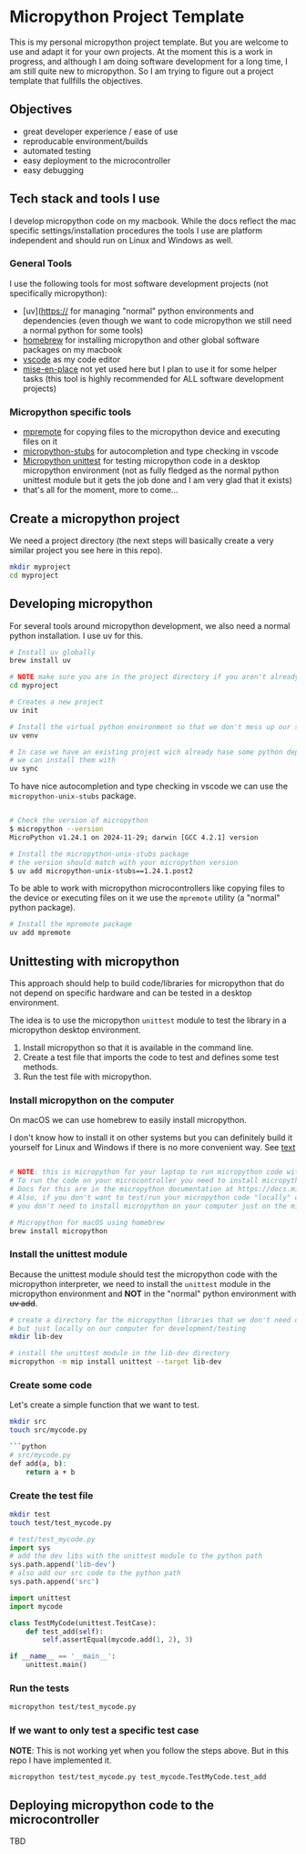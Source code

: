 # Micropython Project Template

This is my personal micropython project template. But you are welcome to use and adapt it for your own projects. At the moment this is a work in progress, and although I am doing software development for a long time, I am still quite new to micropython. So I am trying to figure out a project template that fullfills the objectives.

## Objectives

* great developer experience / ease of use
* reproducable environment/builds
* automated testing
* easy deployment to the microcontroller
* easy debugging

## Tech stack and tools I use 

I develop micropython code on my macbook. While the docs reflect the mac specific settings/installation procedures the tools I use are platform independent and should run on Linux and Windows as well. 

### General Tools
I use the following tools for most software development projects (not specifically micropython):

- [uv]([https://](https://docs.astral.sh/uv/) for managing "normal" python environments and dependencies (even though we want to code micropython we still need a normal python for some tools)
- [homebrew](https://brew.sh/) for installing micropython and other global software packages on my macbook
- [vscode](https://code.visualstudio.com/) as my code editor
- [mise-en-place](https://mise.jdx.dev/) not yet used here but I plan to use it for some helper tasks (this tool is highly recommended for ALL software development projects)


### Micropython specific tools

- [mpremote](https://docs.micropython.org/en/latest/reference/mpremote.html) for copying files to the micropython device and executing files on it
- [micropython-stubs](https://github.com/Josverl/micropython-stubs) for autocompletion and type checking in vscode
- [Micropython unittest](https://github.com/micropython/micropython-lib/blob/master/python-stdlib/unittest/unittest/__init__.py) for testing micropython code in a desktop micropython environment (not as fully fledged as the normal python unittest module but it gets the job done and I am very glad that it exists)
- that's all for the moment, more to come...


## Create a micropython project

We need a project directory (the next steps will basically create a very similar project you see here in this repo). 

```bash
mkdir myproject
cd myproject
```
## Developing micropython

For several tools around micropython development, we also need a normal python installation. I use uv for this. 

```bash
# Install uv globally
brew install uv

# NOTE make sure you are in the project directory if you aren't already
cd myproject

# Creates a new project
uv init 

# Install the virtual python environment so that we don't mess up our system python
uv venv

# In case we have an existing project wich already hase some python dependencies in the pyproject.toml file
# we can install them with
uv sync
```

To have nice autocompletion and type checking in vscode we can use the `micropython-unix-stubs` package.

```bash

# Check the version of micropython
$ micropython --version
MicroPython v1.24.1 on 2024-11-29; darwin [GCC 4.2.1] version

# Install the micropython-unix-stubs package
# the version should match with your micropython version
$ uv add micropython-unix-stubs==1.24.1.post2
```


To be able to work with micropython microcontrollers like copying files to the device or executing files on it
we use the `mpremote` utility (a "normal" python package).

```bash
# Install the mpremote package
uv add mpremote
```


## Unittesting with micropython

This approach should help to build code/libraries for micropython that do not depend on 
specific hardware and can be tested in a desktop environment.

The idea is to use the micropython `unittest` module to test the library in a micropython desktop environment.

1) Install micropython so that it is available in the command line.
2) Create a test file that imports the code to test and defines some test methods.
3) Run the test file with micropython.



### Install micropython on the computer

On macOS we can use homebrew to easily install micropython. 

I don't know how to install it on other systems but you can definitely build it yourself for Linux and Windows if there is no more convenient way. See [text](https://docs.micropython.org/en/latest/develop/gettingstarted.html#building-the-unix-port-of-micropython)

```bash

# NOTE: this is micropython for your laptop to run micropython code without a microcontroler.
# To run the code on your microcontroller you need to install micropython on the microcontroller itself. 
# Docs for this are in the micropython documentation at https://docs.micropython.org/)
# Also, if you don't want to test/run your micropython code "locally" on your computer, 
# you don't need to install micropython on your computer just on the microcontroller.

# Micropython for macOS using homebrew 
brew install micropython
```


### Install the unittest module

Because the unittest module should test the micropython code with the micropython interpreter, we need to install the `unittest` module in the micropython environment and **NOT** in the "normal" python environment with ~~uv add~~.

```bash
# create a directory for the micropython libraries that we don't need on the microcontroller 
# but just locally on our computer for development/testing
mkdir lib-dev

# install the unittest module in the lib-dev directory
micropython -m mip install unittest --target lib-dev
```

### Create some code

Let's create a simple function that we want to test.

```bash
mkdir src
touch src/mycode.py

```python
# src/mycode.py
def add(a, b):
    return a + b
```


### Create the test file

```bash
mkdir test
touch test/test_mycode.py
```

```python
# test/test_mycode.py
import sys
# add the dev libs with the unittest module to the python path
sys.path.append('lib-dev')
# also add our src code to the python path
sys.path.append('src')

import unittest
import mycode

class TestMyCode(unittest.TestCase):
    def test_add(self):
        self.assertEqual(mycode.add(1, 2), 3)

if __name__ == '__main__':
    unittest.main()
```

### Run the tests

```bash
micropython test/test_mycode.py
```


### If we want to only test a specific test case

**NOTE**: This is not working yet when you follow the steps above. But in this repo I have implemented it.

```bash
micropython test/test_mycode.py test_mycode.TestMyCode.test_add
```


## Deploying micropython code to the microcontroller

TBD